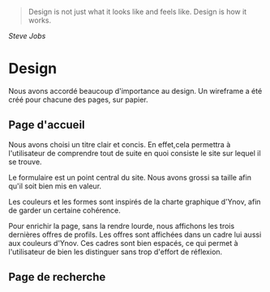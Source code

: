 > Design is not just what it looks like and feels like. Design is how it works.

_Steve Jobs_
# Design

Nous avons accordé beaucoup d'importance au design. Un wireframe a été créé pour chacune des pages, sur papier.

## Page d'accueil
Nous avons choisi un titre clair et concis. En effet,cela permettra à l'utilisateur de comprendre tout de suite en quoi consiste le site sur lequel il se trouve.

Le formulaire est un point central du site. Nous avons grossi sa taille afin qu'il soit bien mis en valeur.

Les couleurs et les formes sont inspirés de la charte graphique d'Ynov, afin de garder un certaine cohérence.

Pour enrichir la page, sans la rendre lourde, nous affichons les trois dernières offres de profils. Les offres sont affichées dans un cadre lui aussi aux couleurs d'Ynov. Ces cadres sont bien espacés, ce qui permet à l'utilisateur de bien les distinguer sans trop d'effort de réflexion.

## Page de recherche
